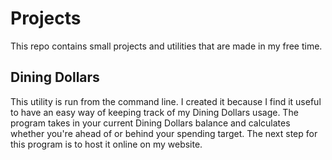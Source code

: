 # Projects
This repo contains small projects and utilities that are made in my free time. 

## Dining Dollars
This utility is run from the command line. I created it because I find it useful to have an easy way of keeping track of my Dining Dollars usage. The program takes in your current Dining Dollars balance and calculates whether you're ahead of or behind your spending target. The next step for this program is to host it online on my website.
